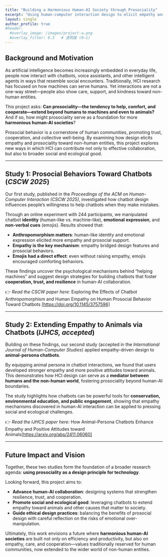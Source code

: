 ```yaml
---
title: "Building a Harmonious Human-AI Society through Prosociality"
excerpt: "Using human-computer interaction design to elicit empathy and prosocial behaviors toward non-human entities—first with chatbots, then extending to animal personas—this project demonstrates how prosociality can guide the creation of a more cooperative and harmonious human-machine society."
layout: single
author_profile: true
#header:
  #overlay_image: /images/project-a.png
  #overlay_filter: 0.3   # 透明度 (0~1)
---
```


## Background and Motivation  
As artificial intelligence becomes increasingly embedded in everyday life, people now interact with chatbots, voice assistants, and other intelligent agents in ways that resemble social encounters. Traditionally, HCI research has focused on how machines can serve humans. Yet interactions are not a one-way street—people also show care, support, and kindness toward non-human entities.  

This project asks: **Can prosociality—the tendency to help, comfort, and cooperate—extend beyond humans to machines and even to animals?** And if so, how might prosociality serve as a foundation for more **harmonious human-AI societies**?  

Prosocial behavior is a cornerstone of human communities, promoting trust, cooperation, and collective well-being. By examining how design elicits empathy and prosociality toward non-human entities, this project explores new ways in which HCI can contribute not only to effective collaboration, but also to broader social and ecological good.  

---

## Study 1: Prosocial Behaviors Toward Chatbots (*CSCW 2025*)  
Our first study, published in the *Proceedings of the ACM on Human-Computer Interaction (CSCW 2025)*, investigated how chatbot design influences people’s willingness to help chatbots when they make mistakes.  

Through an online experiment with 244 participants, we manipulated chatbot **identity** (human-like vs. machine-like), **emotional expression**, and **non-verbal cues** (emojis). Results showed that:  

- **Anthropomorphism matters**: human-like identity and emotional expression elicited more empathy and prosocial support.  
- **Empathy is the key mechanism**: empathy bridged design features and prosocial behaviors.  
- **Emojis had a direct effect**: even without raising empathy, emojis encouraged comforting behaviors.  

These findings uncover the psychological mechanisms behind “helping machines” and suggest design strategies for building chatbots that foster **cooperation, trust, and resilience** in human-AI collaboration.  

👉 *Read the CSCW paper here:* Exploring the Effects of Chatbot Anthropomorphism and Human Empathy on Human Prosocial Behavior Toward Chatbots [https://doi.org/10.1145/3757596]

---

## Study 2: Extending Empathy to Animals via Chatbots (*IJHCS, accepted*)  
Building on these findings, our second study (accepted in the *International Journal of Human-Computer Studies*) applied empathy-driven design to **animal-persona chatbots**.  

By equipping animal persona in chatbot interactions, we found that users developed stronger empathy and more positive attitudes toward animals. This demonstrates how HCI design can serve as a **mediator between humans and the non-human world**, fostering prosociality beyond human-AI boundaries.  

The study highlights how chatbots can be powerful tools for **conservation, environmental education, and public engagement**, showing that empathy mechanisms discovered in human-AI interaction can be applied to pressing social and ecological challenges.  

👉 *Read the IJHCS paper here:* How Animal-Persona Chatbots Enhance Empathy and Positive Attitudes toward Animals[https://arxiv.org/abs/2411.06060]

---

## Future Impact and Vision  
Together, these two studies form the foundation of a broader research agenda: **using prosociality as a design principle for technology**.  

Looking forward, this project aims to:  
- **Advance human-AI collaboration**: designing systems that strengthen resilience, trust, and cooperation.  
- **Promote social and ecological good**: leveraging chatbots to extend empathy toward animals and other causes that matter to society.  
- **Guide ethical design practices**: balancing the benefits of prosocial design with careful reflection on the risks of emotional over-manipulation.  

Ultimately, this work envisions a future where **harmonious human-AI societies** are built not only on efficiency and productivity, but also on empathy, care, and cooperation—values traditionally reserved for human communities, now extended to the wider world of non-human entities.  
